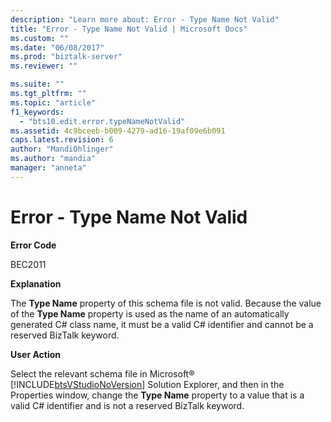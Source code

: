 ```yaml
---
description: "Learn more about: Error - Type Name Not Valid"
title: "Error - Type Name Not Valid | Microsoft Docs"
ms.custom: ""
ms.date: "06/08/2017"
ms.prod: "biztalk-server"
ms.reviewer: ""

ms.suite: ""
ms.tgt_pltfrm: ""
ms.topic: "article"
f1_keywords: 
  - "bts10.edit.error.typeNameNotValid"
ms.assetid: 4c9bceeb-b009-4279-ad16-19af09e6b091
caps.latest.revision: 6
author: "MandiOhlinger"
ms.author: "mandia"
manager: "anneta"
---
```

# Error - Type Name Not Valid
**Error Code**  
  
 BEC2011  
  
 **Explanation**  
  
 The **Type Name** property of this schema file is not valid. Because the value of the **Type Name** property is used as the name of an automatically generated C# class name, it must be a valid C# identifier and cannot be a reserved BizTalk keyword.  
  
 **User Action**  
  
 Select the relevant schema file in Microsoft® [!INCLUDE[btsVStudioNoVersion](../includes/btsvstudionoversion-md.md)] Solution Explorer, and then in the Properties window, change the **Type Name** property to a value that is a valid C# identifier and is not a reserved BizTalk keyword.
